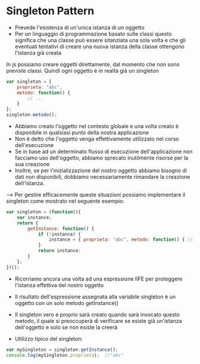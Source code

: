 # Singleton Pattern 
+ Prevede l'esistenza di un'unica istanza di un oggetto
+ Per un linguaggio di programmazione basato sulle classi questo significa che una classe può essere sitanziata una sola volta e che gli eventuali tentativi di creare una nuova istanza della classe ottengono l'istanza già creata

In js possiamo creare oggetti direttamente, dal momento che non sono previste classi. Quindi ogni oggetto è in realtà già un singleton
``` js
var singleton = {
	proprieta: "abc",
	metodo: function() {
		// ...
	}
};
singleton.metodo();
```
+ Abbiamo creato l'oggetto nel contesto globale e una volta creato è disponibile in qualsiasi punto della nostra applicazione
+ Non è detto che l'oggetto venga effettivamente utilizzato nel corso dell'esecuzione
+ Se in base ad un determinato flusso di esecuzione dell'applicazione non facciamo uso dell'oggetto, abbiamo sprecato inutilmente risorse per la sua creazione
+ Inoltre, se per l'inizializzazione del nostro oggetto abbiamo bisogno di dati non disponibili, dobbiamo necessariamente rimandare la creazione dell'istanza.

--> Per gestire efficacemente queste situazioni possiamo implementare il singleton come mostrato nel seguente esempio:
``` js 
var singleton = (function(){
	var instance;
	return {
		getInstance: function() {
			if (!instance) {
				instance = { proprieta: "abc", metodo: function() { //... } };
			}
			return instance;
		}
	};
})();
```

+ Ricorriamo ancora una volta ad una espressione IIFE per proteggere l'istanza effettiva del nostro oggetto 
+ Il risultato dell'espressione assegnata alla variabile singleton è un oggetto con un solo metodo getInstance()
+ Il singleton vero e proprio sarà creato quando sarà invocato questo metodo, il quale si preoccuperà di verificare se esiste già un'istanza dell'oggetto e solo se non esiste la creerà

+ Utilizzo tipico del singleton: 
``` js 
var mySingleton = singleton.getInstance();
console.log(mySingleton.proprieta);	 //"abc"
```
